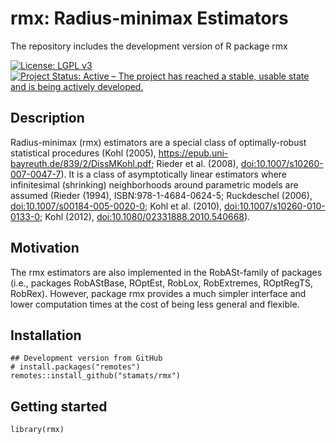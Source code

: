 # rmx: Radius-minimax Estimators

The repository includes the development version of R package rmx

[![License: LGPL v3](https://img.shields.io/badge/License-LGPL%20v3-blue.svg)](https://www.gnu.org/licenses/lgpl-3.0)
[![Project Status: Active – The project has reached a stable, usable state and is being actively developed.](https://www.repostatus.org/badges/latest/active.svg)](https://www.repostatus.org/#active)


## Description
Radius-minimax (rmx) estimators are a special class of optimally-robust statistical 
procedures (Kohl (2005), <https://epub.uni-bayreuth.de/839/2/DissMKohl.pdf>; 
Rieder et al. (2008), <doi:10.1007/s10260-007-0047-7>). It is a class of 
asymptotically linear estimators where infinitesimal (shrinking) neighborhoods 
around parametric models are assumed (Rieder (1994), ISBN:978-1-4684-0624-5; 
Ruckdeschel (2006), <doi:10.1007/s00184-005-0020-0>; 
Kohl et al. (2010), <doi:10.1007/s10260-010-0133-0>; 
Kohl (2012), <doi:10.1080/02331888.2010.540668>).


## Motivation
The rmx estimators are also implemented in the RobASt-family of packages (i.e.,
packages RobAStBase, ROptEst, RobLox, RobExtremes, ROptRegTS, RobRex). However, 
package rmx provides a much simpler interface and lower computation times at 
the cost of being less general and flexible.


## Installation

```{r, eval = FALSE}
## Development version from GitHub
# install.packages("remotes")
remotes::install_github("stamats/rmx")
```


## Getting started

```{r}
library(rmx)
```
